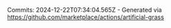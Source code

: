 Commits: 2024-12-22T07:34:04.565Z - Generated via https://github.com/marketplace/actions/artificial-grass
<br>
